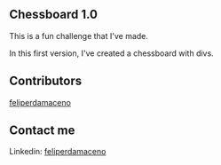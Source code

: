 ## Chessboard 1.0

This is a fun challenge that I've made.

In this first version, I've created a chessboard with divs.

## Contributors

[feliperdamaceno](https://github.com/feliperdamaceno/)

## Contact me

Linkedin: [feliperdamaceno](https://www.linkedin.com/in/feliperdamaceno/)
